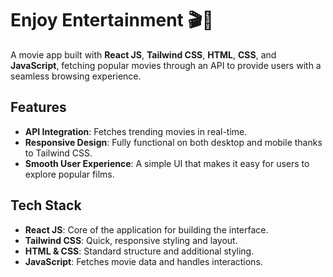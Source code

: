 # Enjoy Entertainment 🎬🍿

A movie app built with **React JS**, **Tailwind CSS**, **HTML**, **CSS**, and **JavaScript**, fetching popular movies through an API to provide users with a seamless browsing experience.

## Features
- **API Integration**: Fetches trending movies in real-time.
- **Responsive Design**: Fully functional on both desktop and mobile thanks to Tailwind CSS.
- **Smooth User Experience**: A simple UI that makes it easy for users to explore popular films.

## Tech Stack
- **React JS**: Core of the application for building the interface.
- **Tailwind CSS**: Quick, responsive styling and layout.
- **HTML & CSS**: Standard structure and additional styling.
- **JavaScript**: Fetches movie data and handles interactions.
